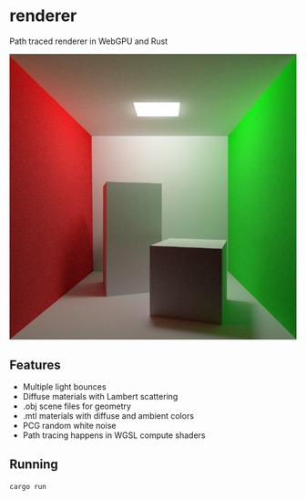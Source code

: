 # renderer

Path traced renderer in WebGPU and Rust

![demo](demo.png)

## Features

- Multiple light bounces
- Diffuse materials with Lambert scattering
- .obj scene files for geometry
- .mtl materials with diffuse and ambient colors
- PCG random white noise
- Path tracing happens in WGSL compute shaders

## Running

`cargo run`
